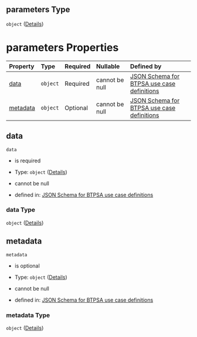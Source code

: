 ## parameters Type

`object` ([Details](btpsa-usecase-properties-services-items-allof-1-then-allof-40-then-allof-2-then-properties-parameters.md))

# parameters Properties

| Property              | Type     | Required | Nullable       | Defined by                                                                                                                                                                                                                                                                                          |
| :-------------------- | :------- | :------- | :------------- | :-------------------------------------------------------------------------------------------------------------------------------------------------------------------------------------------------------------------------------------------------------------------------------------------------- |
| [data](#data)         | `object` | Required | cannot be null | [JSON Schema for BTPSA use case definitions](btpsa-usecase-properties-services-items-allof-1-then-allof-40-then-allof-2-then-properties-parameters-properties-data.md "undefined#/properties/services/items/allOf/1/then/allOf/40/then/allOf/2/then/properties/parameters/properties/data")         |
| [metadata](#metadata) | `object` | Optional | cannot be null | [JSON Schema for BTPSA use case definitions](btpsa-usecase-properties-services-items-allof-1-then-allof-40-then-allof-2-then-properties-parameters-properties-metadata.md "undefined#/properties/services/items/allOf/1/then/allOf/40/then/allOf/2/then/properties/parameters/properties/metadata") |

## data



`data`

*   is required

*   Type: `object` ([Details](btpsa-usecase-properties-services-items-allof-1-then-allof-40-then-allof-2-then-properties-parameters-properties-data.md))

*   cannot be null

*   defined in: [JSON Schema for BTPSA use case definitions](btpsa-usecase-properties-services-items-allof-1-then-allof-40-then-allof-2-then-properties-parameters-properties-data.md "undefined#/properties/services/items/allOf/1/then/allOf/40/then/allOf/2/then/properties/parameters/properties/data")

### data Type

`object` ([Details](btpsa-usecase-properties-services-items-allof-1-then-allof-40-then-allof-2-then-properties-parameters-properties-data.md))

## metadata



`metadata`

*   is optional

*   Type: `object` ([Details](btpsa-usecase-properties-services-items-allof-1-then-allof-40-then-allof-2-then-properties-parameters-properties-metadata.md))

*   cannot be null

*   defined in: [JSON Schema for BTPSA use case definitions](btpsa-usecase-properties-services-items-allof-1-then-allof-40-then-allof-2-then-properties-parameters-properties-metadata.md "undefined#/properties/services/items/allOf/1/then/allOf/40/then/allOf/2/then/properties/parameters/properties/metadata")

### metadata Type

`object` ([Details](btpsa-usecase-properties-services-items-allof-1-then-allof-40-then-allof-2-then-properties-parameters-properties-metadata.md))
